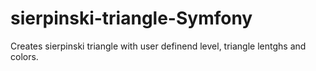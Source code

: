 # sierpinski-triangle-Symfony


Creates sierpinski triangle with user definend level, triangle lentghs and colors.
